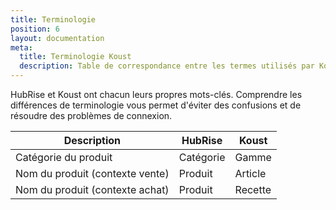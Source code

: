 ```yaml
---
title: Terminologie
position: 6
layout: documentation
meta:
  title: Terminologie Koust
  description: Table de correspondance entre les termes utilisés par Koust et ceux utilisés par HubRise.
---
```


HubRise et Koust ont chacun leurs propres mots-clés. Comprendre les différences de terminologie vous permet d'éviter des confusions et de résoudre des problèmes de connexion.

| Description                             | HubRise             | Koust               |
| --------------------------------------- | ------------------- | ------------------- |
| Catégorie du produit                    | Catégorie           | Gamme               |
| Nom du produit (contexte vente)         | Produit             | Article             |
| Nom du produit (contexte achat)         | Produit             | Recette             |